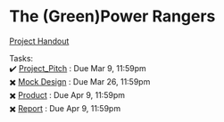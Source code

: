 # The (Green)Power Rangers
  
[Project Handout](https://github.com/Andrew-Chew/STA313W21-Project/files/6144655/Project_Handout.pdf)  
  
Tasks:  
✔️ [Project_Pitch](https://github.com/Andrew-Chew/STA313W21-Project/files/6144656/Project_Pitch_Handout.pdf) : Due Mar 9, 11:59pm  
✖️ [Mock Design](https://github.com/Andrew-Chew/STA313W21-Project/files/6144653/Mock_Design_Handout.pdf) : Due Mar 26, 11:59pm  
✖️ [Product](https://github.com/Andrew-Chew/STA313W21-Project/files/6144654/Product_Handout.pdf) : Due Apr 9, 11:59pm  
✖️ [Report](https://github.com/Andrew-Chew/STA313W21-Project/files/6144657/Report_Handout.pdf) : Due Apr 9, 11:59pm  
